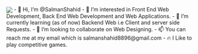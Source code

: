 <img align="center" src="https://media.giphy.com/media/DWcfusK34AoHgebBCo/giphy.gif">
- 👋 Hi, I’m @SalmanShahid
- 👀 I’m interested in Front End Web Development, Back End Web Development and Web Applications.
- 🌱 I’m currently learning (as of now) Backend Web i.e Client and server side Requests.
- 💞️ I’m looking to collaborate on Web Designing.
- 📫 You can reach me at my email which is salmanshahid8896@gmail.com
- 🔥  I Like to play competitive games.

<!---
SalmanShahid888/SalmanShahid888 is a ✨ special ✨ repository because its `README.md` (this file) appears on your GitHub profile.
You can click the Preview link to take a look at your changes.
--->
